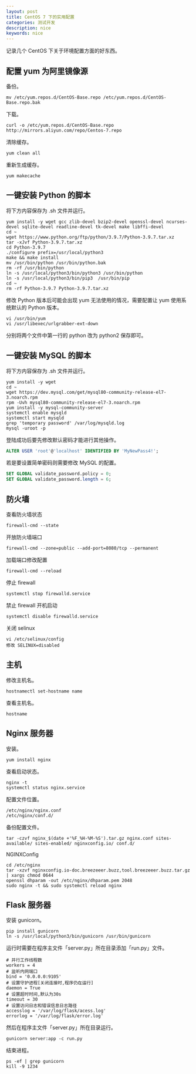 ```yaml
---
layout: post
title: CentOS 7 下的实用配置
categories: 测试开发
description: nice
keywords: nice
---
```


记录几个 CentOS 下关于环境配置方面的好东西。

## 配置 yum 为阿里镜像源

备份。

``` shell
mv /etc/yum.repos.d/CentOS-Base.repo /etc/yum.repos.d/CentOS-Base.repo.bak
```

下载。

``` shell
curl -o /etc/yum.repos.d/CentOS-Base.repo http://mirrors.aliyun.com/repo/Centos-7.repo
```

清除缓存。

``` shell
yum clean all
```

重新生成缓存。

``` shell
yum makecache
```

## 一键安装 Python 的脚本

将下方内容保存为 .sh 文件并运行。

``` shell
yum install -y wget gcc zlib-devel bzip2-devel openssl-devel ncurses-devel sqlite-devel readline-devel tk-devel make libffi-devel
cd ~
wget https://www.python.org/ftp/python/3.9.7/Python-3.9.7.tar.xz
tar -xJvf Python-3.9.7.tar.xz
cd Python-3.9.7
./configure prefix=/usr/local/python3
make && make install
mv /usr/bin/python /usr/bin/python.bak
rm -rf /usr/bin/python
ln -s /usr/local/python3/bin/python3 /usr/bin/python
ln -s /usr/local/python3/bin/pip3  /usr/bin/pip
cd ~
rm -rf Python-3.9.7 Python-3.9.7.tar.xz
```

修改 Python 版本后可能会出现 yum 无法使用的情况，需要配置让 yum 使用系统默认的 Python 版本。

``` shell
vi /usr/bin/yum
vi /usr/libexec/urlgrabber-ext-down
```

分别将两个文件中第一行的 python 改为 python2 保存即可。

## 一键安装 MySQL 的脚本

将下方内容保存为 .sh 文件并运行。

``` shell
yum install -y wget
cd ~ 
wget https://dev.mysql.com/get/mysql80-community-release-el7-3.noarch.rpm 
rpm -Uvh mysql80-community-release-el7-3.noarch.rpm 
yum install -y mysql-community-server 
systemctl enable mysqld
systemctl start mysqld
grep 'temporary password' /var/log/mysqld.log
mysql -uroot -p
```

登陆成功后要先修改默认密码才能进行其他操作。

``` sql
ALTER USER 'root'@'localhost' IDENTIFIED BY 'MyNewPass4!';
```

若是要设置简单密码则需要修改 MySQL 的配置。

``` sql
SET GLOBAL validate_password.policy = 0;
SET GLOBAL validate_password.length = 6;
```

## 防火墙

查看防火墙状态

``` shell
firewall-cmd --state
```

开放防火墙端口

``` shell
firewall-cmd --zone=public --add-port=8080/tcp --permanent
```

加载端口修改配置

``` shell
firewall-cmd --reload
```

停止 firewall

``` shell
systemctl stop firewalld.service
```

禁止 firewall 开机启动

``` shell
systemctl disable firewalld.service 
```

关闭 selinux

``` shell
vi /etc/selinux/config
修改 SELINUX=disabled
```

## 主机

修改主机名。

``` shell
hostnamectl set-hostname name
```

查看主机名。

``` shell
hostname
```

## Nginx 服务器

安装。

``` shell
yum install nginx
```

查看启动状态。

``` shell
nginx -t
systemctl status nginx.service
```

配置文件位置。

``` shell
/etc/nginx/nginx.conf
/etc/nginx/conf.d/
```

备份配置文件。

``` shell
tar -czvf nginx_$(date +'%F_%H-%M-%S').tar.gz nginx.conf sites-available/ sites-enabled/ nginxconfig.io/ conf.d/
```

NGINXConfig

``` shell
cd /etc/nginx
tar -xzvf nginxconfig.io-doc.breezeeer.buzz,tool.breezeeer.buzz.tar.gz | xargs chmod 0644
openssl dhparam -out /etc/nginx/dhparam.pem 2048
sudo nginx -t && sudo systemctl reload nginx
```

## Flask 服务器

安装 gunicorn。

``` shell
pip install gunicorn
ln -s /usr/local/python3/bin/gunicorn /usr/bin/gunicorn
```

运行时需要在程序主文件「server.py」所在目录添加「run.py」文件。

``` shell
# 并行工作线程数
workers = 4
# 监听内网端口
bind = '0.0.0.0:9105'
# 设置守护进程[关闭连接时,程序仍在运行]
daemon = True
# 设置超时时间,默认为30s
timeout = 30
# 设置访问日志和错误信息日志路径
accesslog = '/var/log/flask/acess.log'
errorlog = '/var/log/flask/error.log'
```

然后在程序主文件「server.py」所在目录运行。

``` shell
gunicorn server:app -c run.py
```

结束进程。

``` shell
ps -ef | grep gunicorn
kill -9 1234
```
